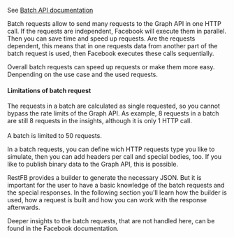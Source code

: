 See <a target="_blank" href="https://developers.facebook.com/docs/reference/api/batch/" class="badge badge-primary">Batch API documentation</a>

Batch requests allow to send many requests to the Graph API in one HTTP call. If the requests are independent, Facebook will execute them in parallel. Then you can save time and speed up requests. Are the requests dependent, this means that in one requests data from another part of the batch request is used, then Facebook executes these calls sequentially. 

Overall batch requests can speed up requests or make them more easy. Denpending on the use case and the used requests.

<div class="rfb-callout warning">
	<h4>Limitations of batch request</h4>
	<div>
		The requests in a batch are calculated as single requested, so you cannot bypass the rate limits of the Graph API. As example, 8 requests in a batch are still 8 requests in the insights, although it is only 1 HTTP call.<br />
		<br />
		A batch is limited to 50 requests.
	</div>
</div>

In a batch requests, you can define wich HTTP requests type you like to simulate, then you can add headers per call and special bodies, too. If you like to publish binary data to the Graph API, this is possible.

RestFB provides a builder to generate the necessary JSON. But it is important for the user to have a basic knowledge of the batch requests and the special responses. In the following section you'll learn how the builder is used, how a request is built and how you can work with the response afterwards. 

Deeper insights to the batch requests, that are not handled here, can be found in the Facebook documentation.